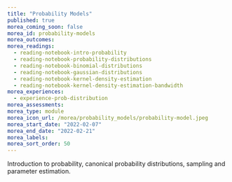 ```yaml
---
title: "Probability Models"
published: true
morea_coming_soon: false
morea_id: probability-models
morea_outcomes:
morea_readings:
  - reading-notebook-intro-probability
  - reading-notebook-probability-distributions
  - reading-notebook-binomial-distributions
  - reading-notebook-gaussian-distributions
  - reading-notebook-kernel-density-estimation
  - reading-notebook-kernel-density-estimation-bandwidth
morea_experiences:
  - experience-prob-distribution
morea_assessments:
morea_type: module
morea_icon_url: /morea/probability_models/probability-model.jpeg
morea_start_date: "2022-02-07"
morea_end_date: "2022-02-21"
morea_labels: 
morea_sort_order: 50
---
```


Introduction to probability, canonical probability distributions, sampling and parameter estimation.

